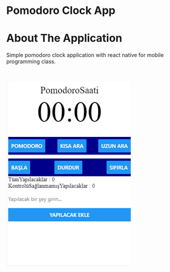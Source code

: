 # Pomodoro Clock App
# About The Application
Simple pomodoro clock application with react native for mobile programming class.

<br>

![banner image](images/readme-banner.PNG)

